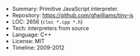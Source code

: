 * Summary:    Primitive JavaScript interpreter.
* Repository: https://github.com/gfwilliams/tiny-js
* LOC:        2656 (`cloc *.cpp *.h`)
* Tech:       interpreters from source
* Language:   C++
* License:    MIT
* Timeline:   2009-2012
